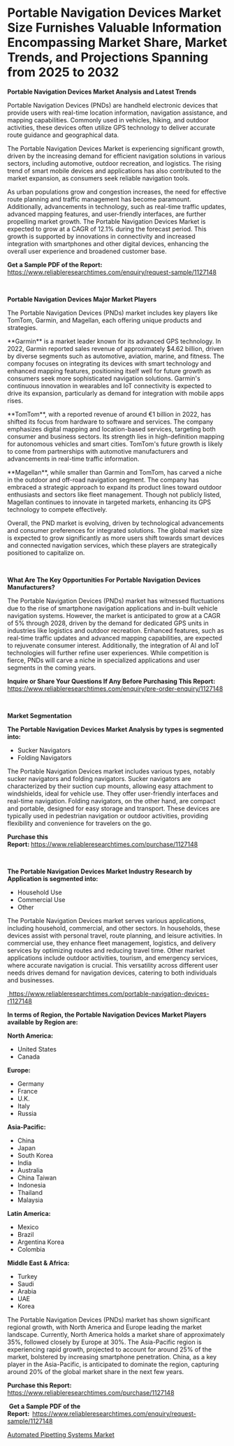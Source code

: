 <p><h1>Portable Navigation Devices Market Size Furnishes Valuable Information Encompassing Market Share, Market Trends, and Projections Spanning from 2025 to 2032</h1></p><p><strong>Portable Navigation Devices Market Analysis and Latest Trends</strong></p>
<p><p>Portable Navigation Devices (PNDs) are handheld electronic devices that provide users with real-time location information, navigation assistance, and mapping capabilities. Commonly used in vehicles, hiking, and outdoor activities, these devices often utilize GPS technology to deliver accurate route guidance and geographical data.</p><p>The Portable Navigation Devices Market is experiencing significant growth, driven by the increasing demand for efficient navigation solutions in various sectors, including automotive, outdoor recreation, and logistics. The rising trend of smart mobile devices and applications has also contributed to the market expansion, as consumers seek reliable navigation tools. </p><p>As urban populations grow and congestion increases, the need for effective route planning and traffic management has become paramount. Additionally, advancements in technology, such as real-time traffic updates, advanced mapping features, and user-friendly interfaces, are further propelling market growth. The Portable Navigation Devices Market is expected to grow at a CAGR of 12.1% during the forecast period. This growth is supported by innovations in connectivity and increased integration with smartphones and other digital devices, enhancing the overall user experience and broadened customer base.</p></p>
<p><strong>Get a Sample PDF of the Report:&nbsp;</strong> <a href="https://www.reliableresearchtimes.com/enquiry/request-sample/1127148?utm_campaign=2183&utm_medium=2&utm_source=Github&utm_content=ia&utm_term=21022025&utm_id=portable-navigation-devices">https://www.reliableresearchtimes.com/enquiry/request-sample/1127148</a></p>
<p>&nbsp;</p>
<p><strong>Portable Navigation Devices Major Market Players</strong></p>
<p><p>The Portable Navigation Devices (PNDs) market includes key players like TomTom, Garmin, and Magellan, each offering unique products and strategies.</p><p>**Garmin** is a market leader known for its advanced GPS technology. In 2022, Garmin reported sales revenue of approximately $4.62 billion, driven by diverse segments such as automotive, aviation, marine, and fitness. The company focuses on integrating its devices with smart technology and enhanced mapping features, positioning itself well for future growth as consumers seek more sophisticated navigation solutions. Garmin's continuous innovation in wearables and IoT connectivity is expected to drive its expansion, particularly as demand for integration with mobile apps rises.</p><p>**TomTom**, with a reported revenue of around €1 billion in 2022, has shifted its focus from hardware to software and services. The company emphasizes digital mapping and location-based services, targeting both consumer and business sectors. Its strength lies in high-definition mapping for autonomous vehicles and smart cities. TomTom's future growth is likely to come from partnerships with automotive manufacturers and advancements in real-time traffic information.</p><p>**Magellan**, while smaller than Garmin and TomTom, has carved a niche in the outdoor and off-road navigation segment. The company has embraced a strategic approach to expand its product lines toward outdoor enthusiasts and sectors like fleet management. Though not publicly listed, Magellan continues to innovate in targeted markets, enhancing its GPS technology to compete effectively.</p><p>Overall, the PND market is evolving, driven by technological advancements and consumer preferences for integrated solutions. The global market size is expected to grow significantly as more users shift towards smart devices and connected navigation services, which these players are strategically positioned to capitalize on.</p></p>
<p>&nbsp;</p>
<p><strong>What Are The Key Opportunities For Portable Navigation Devices Manufacturers?</strong></p>
<p><p>The Portable Navigation Devices (PNDs) market has witnessed fluctuations due to the rise of smartphone navigation applications and in-built vehicle navigation systems. However, the market is anticipated to grow at a CAGR of 5% through 2028, driven by the demand for dedicated GPS units in industries like logistics and outdoor recreation. Enhanced features, such as real-time traffic updates and advanced mapping capabilities, are expected to rejuvenate consumer interest. Additionally, the integration of AI and IoT technologies will further refine user experiences. While competition is fierce, PNDs will carve a niche in specialized applications and user segments in the coming years.</p></p>
<p><strong>Inquire or Share Your Questions If Any Before Purchasing This Report:</strong> <a href="https://www.reliableresearchtimes.com/enquiry/pre-order-enquiry/1127148?utm_campaign=2183&utm_medium=2&utm_source=Github&utm_content=ia&utm_term=21022025&utm_id=portable-navigation-devices">https://www.reliableresearchtimes.com/enquiry/pre-order-enquiry/1127148</a></p>
<p>&nbsp;</p>
<p><strong>Market Segmentation</strong></p>
<p><strong>The Portable Navigation Devices Market Analysis by types is segmented into:</strong></p>
<p><ul><li>Sucker Navigators</li><li>Folding Navigators</li></ul></p>
<p><p>The Portable Navigation Devices market includes various types, notably sucker navigators and folding navigators. Sucker navigators are characterized by their suction cup mounts, allowing easy attachment to windshields, ideal for vehicle use. They offer user-friendly interfaces and real-time navigation. Folding navigators, on the other hand, are compact and portable, designed for easy storage and transport. These devices are typically used in pedestrian navigation or outdoor activities, providing flexibility and convenience for travelers on the go.</p></p>
<p><strong>Purchase this Report:&nbsp;</strong><a href="https://www.reliableresearchtimes.com/purchase/1127148?utm_campaign=2183&utm_medium=2&utm_source=Github&utm_content=ia&utm_term=21022025&utm_id=portable-navigation-devices">https://www.reliableresearchtimes.com/purchase/1127148</a></p>
<p>&nbsp;</p>
<p><strong>The Portable Navigation Devices Market Industry Research by Application is segmented into:</strong></p>
<p><ul><li>Household Use</li><li>Commercial Use</li><li>Other</li></ul></p>
<p><p>The Portable Navigation Devices market serves various applications, including household, commercial, and other sectors. In households, these devices assist with personal travel, route planning, and leisure activities. In commercial use, they enhance fleet management, logistics, and delivery services by optimizing routes and reducing travel time. Other market applications include outdoor activities, tourism, and emergency services, where accurate navigation is crucial. This versatility across different user needs drives demand for navigation devices, catering to both individuals and businesses.</p></p>
<p><a href="https://www.reliableresearchtimes.com/portable-navigation-devices-r1127148?utm_campaign=2183&utm_medium=2&utm_source=Github&utm_content=ia&utm_term=21022025&utm_id=portable-navigation-devices">&nbsp;https://www.reliableresearchtimes.com/portable-navigation-devices-r1127148</a></p>
<p><strong>In terms of Region, the Portable Navigation Devices Market Players available by Region are:</strong></p>
<p>
    <p> <strong> North America: </strong>
        <ul>
            <li>United States</li>
            <li>Canada</li>
        </ul>
        </p> 
    <p> <strong> Europe: </strong>
        <ul>
            <li>Germany</li>
            <li>France</li>
            <li>U.K.</li>
            <li>Italy</li>
            <li>Russia</li>
        </ul>
        </p> 
    <p> <strong> Asia-Pacific: </strong>
        <ul>
            <li>China</li>
            <li>Japan</li>
            <li>South Korea</li>
            <li>India</li>
            <li>Australia</li>
            <li>China Taiwan</li>
            <li>Indonesia</li>
            <li>Thailand</li>
            <li>Malaysia</li>
        </ul>
        </p> 
    <p> <strong> Latin America: </strong>
        <ul>
            <li>Mexico</li>
            <li>Brazil</li>
            <li>Argentina Korea</li>
            <li>Colombia</li>
        </ul>
        </p> 
    <p> <strong> Middle East & Africa: </strong>
        <ul>
            <li>Turkey</li>
            <li>Saudi</li>
            <li>Arabia</li>
            <li>UAE</li>
            <li>Korea</li>
        </ul>
    </p>
    </p>
<p><p>The Portable Navigation Devices (PNDs) market has shown significant regional growth, with North America and Europe leading the market landscape. Currently, North America holds a market share of approximately 35%, followed closely by Europe at 30%. The Asia-Pacific region is experiencing rapid growth, projected to account for around 25% of the market, bolstered by increasing smartphone penetration. China, as a key player in the Asia-Pacific, is anticipated to dominate the region, capturing around 20% of the global market share in the next few years.</p></p>
<p><strong>Purchase this Report: </strong><a href="https://www.reliableresearchtimes.com/purchase/1127148?utm_campaign=2183&utm_medium=2&utm_source=Github&utm_content=ia&utm_term=21022025&utm_id=portable-navigation-devices">https://www.reliableresearchtimes.com/purchase/1127148</a></p>
<p>&nbsp;<strong>Get a Sample PDF of the Report:&nbsp;&nbsp;</strong><a href="https://www.reliableresearchtimes.com/enquiry/request-sample/1127148?utm_campaign=2183&utm_medium=2&utm_source=Github&utm_content=ia&utm_term=21022025&utm_id=portable-navigation-devices">https://www.reliableresearchtimes.com/enquiry/request-sample/1127148</a></p>
<p><strong></strong></p>
<p><p><a href="https://github.com/SanjidaKhan901/Market-Research-Report-List-1/blob/main/automated-pipetting-systems-market.md?utm_campaign=2183&utm_medium=2&utm_source=Github&utm_content=ia&utm_term=21022025&utm_id=portable-navigation-devices">Automated Pipetting Systems Market</a></p></p>